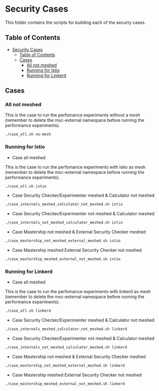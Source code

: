 # Security Cases

This folder contains the scripts for building each of the securty cases.

## Table of Contents

- [Security Cases](#security-cases)
  - [Table of Contents](#table-of-contents)
  - [Cases](#cases)
    - [All not meshed](#all-not-meshed)
    - [Running for Istio](#running-for-istio)
    - [Running for Linkerd](#running-for-linkerd)

## Cases

### All not meshed

This is the case to run the perfomance experiments without a mesh (remember to delete the msc-external namespace before running the performance experiments).

```bash
./case_all.sh no-mesh
```

### Running for Istio

- Case all meshed

This is the case to run the perfomance experiments with istio as mesh (remember to delete the msc-external namespace before running the performance experiments).

```bash
./case_all.sh istio
```

- Case Security Checker/Experimenter meshed & Calculator not meshed

```bash
./case_internals_meshed_calculator_not_meshed.sh istio
```

- Case Security Checker/Experimenter not meshed & Calculator meshed

```bash
./case_internals_not_meshed_calculator_meshed.sh istio
```

- Case Mastership not meshed & External Security Checker meshed

```bash
./case_mastership_not_meshed_external_meshed.sh istio
```

- Case Mastership meshed External Security Checker not meshed

```bash
./case_mastership_meshed_external_not_meshed.sh istio
```

### Running for Linkerd

- Case all meshed

This is the case to run the perfomance experiments with linkerd as mesh (remember to delete the msc-external namespace before running the performance experiments).

```bash
./case_all.sh linkerd
```

- Case Security Checker/Experimenter meshed & Calculator not meshed

```bash
./case_internals_meshed_calculator_not_meshed.sh linkerd
```

- Case Security Checker/Experimenter not meshed & Calculator meshed

```bash
./case_internals_not_meshed_calculator_meshed.sh linkerd
```

- Case Mastership not meshed & External Security Checker meshed

```bash
./case_mastership_not_meshed_external_meshed.sh linkerd
```

- Case Mastership meshed External Security Checker not meshed

```bash
./case_mastership_meshed_external_not_meshed.sh linkerd
```

